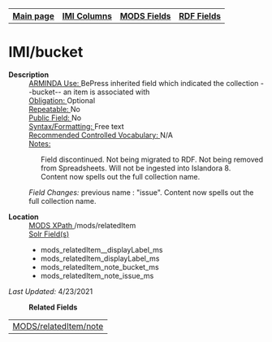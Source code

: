 <!DOCTYPE html>
<html>

<body>
<table style="width:100%">
  <tr>
    <th><a href="index.md">Main page</a></th>
	<th><a href="IMI.md">IMI Columns</a></th>
    <th><a href="MODS.md">MODS Fields</a></th>
    <th><a href="RDF.md">RDF Fields</a></th>
  </tr>
</table>

<h1>IMI/bucket</h1>
<dl>
  <dt><b>Description</b></dt>
  <dd><ins>ARMINDA Use: </ins>BePress inherited field which indicated the collection --bucket-- an item is associated with</dd>
  <dd><ins>Obligation: </ins> Optional</dd>
  <dd><ins>Repeatable: </ins> No</dd>
  <dd><ins>Public Field: </ins> No</dd>
  <dd><ins>Syntax/Formatting: </ins>Free text</dd>
  <dd><ins>Recommended Controlled Vocabulary: </ins>N/A</dd>
  <dd><ins>Notes: </ins>
	<ul>
		<dt>Field discontinued. Not being migrated to RDF. Not being removed from Spreadsheets.  Will not be ingested into Islandora 8.</dt>
		<dt>Content now spells out the full collection name.</dt>
	</ul>
	</dd>
  <dd><i>Field Changes: </i>previous name : "issue". Content now spells out the full collection name.</dd>
</dl>
<dl>
    <dt><b>Location</b></dt>
	  <dd> <ins>MODS XPath </ins>/mods/relatedItem</dd>
		<dd> <ins>Solr Field(s)</ins>
			<ul>
				<li>mods_relatedItem__displayLabel_ms</li>
				<li>mods_relatedItem_displayLabel_ms</li>
				<li>mods_relatedItem_note_bucket_ms</li>
				<li>mods_relatedItem_note_issue_ms</li>
			</ul>
		</dd>
</dl>
	<p><i>Last Updated: </i>4/23/2021</p>
</dl>
<dl>
	<dd><b>Related Fields</b></dd>
		<table>
			<td><a href="mods.relateditem_note.md">MODS/relatedItem/note</a></td>
		</table>
</dl>
</body>
</html>